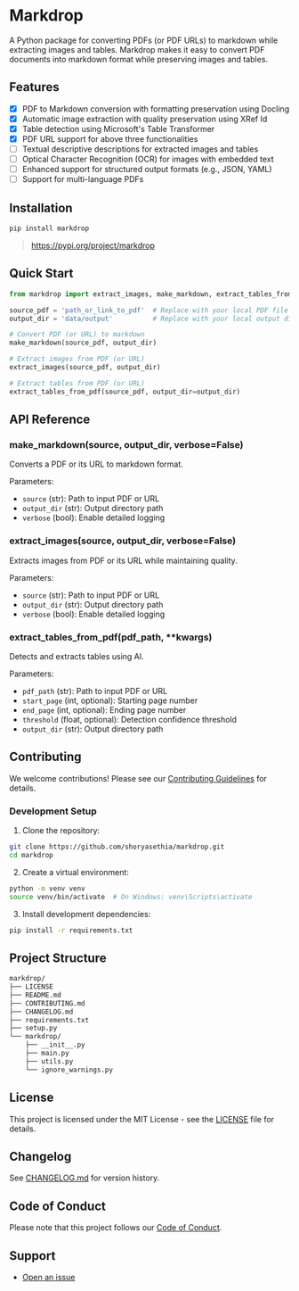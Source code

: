# Markdrop  

A Python package for converting PDFs (or PDF URLs) to markdown while extracting images and tables. Markdrop makes it easy to convert PDF documents into markdown format while preserving images and tables.  

## Features  

- [x] PDF to Markdown conversion with formatting preservation using Docling
- [x] Automatic image extraction with quality preservation using XRef Id
- [x] Table detection using Microsoft's Table Transformer    
- [x] PDF URL support for above three functionalities
- [ ] Textual descriptive descriptions for extracted images and tables  
- [ ] Optical Character Recognition (OCR) for images with embedded text
- [ ] Enhanced support for structured output formats (e.g., JSON, YAML)    
- [ ] Support for multi-language PDFs  

## Installation  

```bash  
pip install markdrop  
```  
> https://pypi.org/project/markdrop  

## Quick Start  

```python
from markdrop import extract_images, make_markdown, extract_tables_from_pdf

source_pdf = 'path_or_link_to_pdf'  # Replace with your local PDF file path or a URL
output_dir = 'data/output'          # Replace with your local output directory path

# Convert PDF (or URL) to markdown
make_markdown(source_pdf, output_dir)

# Extract images from PDF (or URL)
extract_images(source_pdf, output_dir)

# Extract tables from PDF (or URL)
extract_tables_from_pdf(source_pdf, output_dir=output_dir)
```

## API Reference  

### make_markdown(source, output_dir, verbose=False)  
Converts a PDF or its URL to markdown format.  

Parameters:  
- `source` (str): Path to input PDF or URL  
- `output_dir` (str): Output directory path  
- `verbose` (bool): Enable detailed logging  

### extract_images(source, output_dir, verbose=False)  
Extracts images from PDF or its URL while maintaining quality.  

Parameters:  
- `source` (str): Path to input PDF or URL  
- `output_dir` (str): Output directory path  
- `verbose` (bool): Enable detailed logging  

### extract_tables_from_pdf(pdf_path, **kwargs)  
Detects and extracts tables using AI.  

Parameters:  
- `pdf_path` (str): Path to input PDF or URL  
- `start_page` (int, optional): Starting page number  
- `end_page` (int, optional): Ending page number  
- `threshold` (float, optional): Detection confidence threshold  
- `output_dir` (str): Output directory path  

## Contributing  

We welcome contributions! Please see our [Contributing Guidelines](CONTRIBUTING.md) for details.  

### Development Setup  

1. Clone the repository:  
```bash  
git clone https://github.com/shoryasethia/markdrop.git  
cd markdrop  
```  

2. Create a virtual environment:  
```bash  
python -m venv venv  
source venv/bin/activate  # On Windows: venv\Scripts\activate  
```  

3. Install development dependencies:  
```bash  
pip install -r requirements.txt  
```  

## Project Structure  

```bash  
markdrop/  
├── LICENSE  
├── README.md  
├── CONTRIBUTING.md  
├── CHANGELOG.md  
├── requirements.txt  
├── setup.py  
└── markdrop/  
    ├── __init__.py  
    ├── main.py  
    ├── utils.py  
    └── ignore_warnings.py  
```  

## License  

This project is licensed under the MIT License - see the [LICENSE](LICENSE) file for details.  

## Changelog  

See [CHANGELOG.md](CHANGELOG.md) for version history.  

## Code of Conduct  

Please note that this project follows our [Code of Conduct](CODE_OF_CONDUCT.md).  

## Support  

- [Open an issue](https://github.com/shoryasethia/markdrop/issues)  
